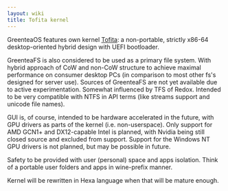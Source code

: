 ```yaml
---
layout: wiki
title: Tofita kernel
---
```


GreenteaOS features own kernel [Tofita](https://github.com/GreenteaOSForkByRDPStudio/Tofita): a non-portable, strictly x86-64 desktop-oriented hybrid design with UEFI bootloader.

GreenteaFS is also considered to be used as a primary file system.
With hybrid approach of CoW and non-CoW structure to achieve maximal performance on consumer desktop PCs (in comparison to most other fs's designed for server use).
Sources of GreenteaFS are not yet available due to active experimentation.
Somewhat influenced by TFS of Redox.
Intended to be very compatible with NTFS in API terms (like streams support and unicode file names).

GUI is, of course, intended to be hardware accelerated in the future, with GPU drivers as parts of the kernel (i.e. non-userspace).
Only support for AMD GCN1+ and DX12-capable Intel is planned, with Nvidia being still closed source and excluded from support.
Support for the Windows NT GPU drivers is not planned, but may be possible in future.

Safety to be provided with user (personal) space and apps isolation.
Think of a portable user folders and apps in wine-prefix manner.

Kernel will be rewritten in Hexa language when that will be mature enough.
